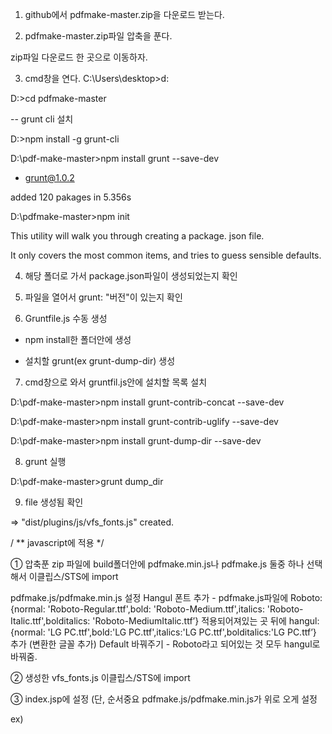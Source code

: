 1. github에서 pdfmake-master.zip을 다운로드 받는다.

2. pdfmake-master.zip파일 압축을 푼다.

zip파일 다운로드 한 곳으로 이동하자.

3. cmd창을 연다.
C:\Users\desktop>d:

D:\>cd pdfmake-master

-- grunt cli 설치

D:\>npm install -g grunt-cli

D:\pdf-make-master>npm install grunt --save-dev

+ grunt@1.0.2

added 120 pakages in 5.356s

D:\pdfmake-master>npm init

This utility will walk you through creating a package. json file.

It only covers the most common items, and tries to guess sensible defaults.


4. 해당 폴더로 가서 package.json파일이 생성되었는지 확인

5. 파일을 열어서 grunt: "버전"이 있는지 확인

6. Gruntfile.js 수동 생성

- npm install한 폴더안에 생성 

- 설치할 grunt(ex grunt-dump-dir) 생성

7. cmd창으로 와서 gruntfil.js안에 설치할 목록 설치

D:\pdf-make-master>npm install grunt-contrib-concat --save-dev

D:\pdf-make-master>npm install grunt-contrib-uglify --save-dev

D:\pdf-make-master>npm install grunt-dump-dir --save-dev 

8. grunt 실행

D:\pdf-make-master>grunt dump_dir

9.  file 생성됨 확인

=> "dist/plugins/js/vfs_fonts.js" created.

/ ** javascript에 적용 */

① 압축푼 zip 파일에 build폴더안에 pdfmake.min.js나 pdfmake.js 둘중 하나 선택해서 이클립스/STS에 import  

pdfmake.js/pdfmake.min.js 설정
Hangul 폰트 추가 - pdfmake.js파일에 Roboto: {normal: 'Roboto-Regular.ttf',bold: 'Roboto-Medium.ttf',italics: 'Roboto-Italic.ttf',bolditalics: 'Roboto-MediumItalic.ttf’} 적용되어져있는 곳 뒤에 hangul:{normal: 'LG PC.ttf',bold:'LG PC.ttf',italics:'LG PC.ttf',bolditalics:'LG PC.ttf’} 추가 (변환한 글꼴 추가)
Default 바꿔주기 - Roboto라고 되어있는 것 모두 hangul로 바꿔줌.

② 생성한 vfs_fonts.js 이클립스/STS에 import 

③ index.jsp에 설정 (단, 순서중요 pdfmake.js/pdfmake.min.js가 위로 오게 설정

ex) <script src="${pageContext.request.contextPath}/resources/js/pdfmake.js"></script>
<script src="${pageContext.request.contextPath}/resources/js/vfs_fonts.js"></script>